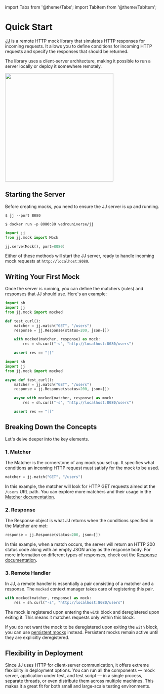 import Tabs from '@theme/Tabs';
import TabItem from '@theme/TabItem';

# Quick Start

[JJ](https://pypi.org/project/jj/) is a remote HTTP mock library that simulates HTTP responses for incoming requests. It allows you to define conditions for incoming HTTP requests and specify the responses that should be returned. 

The library uses a client-server architecture, making it possible to run a server locally or deploy it somewhere remotely. 

<p style={{ textAlign: "center" }}>
    <img src={require("./client-server-arch.png").default} width="350px" />
</p>

## Starting the Server

Before creating mocks, you need to ensure the JJ server is up and running.

<Tabs>
  <TabItem value="CLI">

```shell
$ jj --port 8080
```

  </TabItem>
    <TabItem value="Docker">

```shell
$ docker run -p 8080:80 vedrouniverse/jj
```

  </TabItem>
  <TabItem value="Python">

```python
import jj
from jj.mock import Mock

jj.serve(Mock(), port=8080)
```

  </TabItem>
</Tabs>

Either of these methods will start the JJ server, ready to handle incoming mock requests at `http://localhost:8080`.

## Writing Your First Mock

Once the server is running, you can define the matchers (rules) and responses that JJ should use. Here's an example:

<Tabs>
  <TabItem value="sync" label="sync" default>

```python
import sh
import jj
from jj.mock import mocked

def test_curl():
    matcher = jj.match("GET", "/users")
    response = jj.Response(status=200, json=[])

    with mocked(matcher, response) as mock:
        res = sh.curl("-s", "http://localhost:8080/users")

    assert res == "[]"
```

  </TabItem>
  <TabItem value="async" label="async">

```python
import sh
import jj
from jj.mock import mocked

async def test_curl():
    matcher = jj.match("GET", "/users")
    response = jj.Response(status=200, json=[])

    async with mocked(matcher, response) as mock:
        res = sh.curl("-s", "http://localhost:8080/users")

    assert res == "[]"
```

  </TabItem>
</Tabs>

## Breaking Down the Concepts

Let's delve deeper into the key elements.

### 1. Matcher

The Matcher is the cornerstone of any mock you set up. It specifies what conditions an incoming HTTP request must satisfy for the mock to be used.

```python
matcher = jj.match("GET", "/users")
```

In this example, the matcher will look for HTTP GET requests aimed at the `/users` URL path. You can explore more matchers and their usage in the [Matcher documentation](/docs/matchers).

### 2. Response

The Response object is what JJ returns when the conditions specified in the Matcher are met:

```python
response = jj.Response(status=200, json=[])
```

In this example, when a match occurs, the server will return an HTTP 200 status code along with an empty JSON array as the response body. For more information on different types of responses, check out the [Response documentation](/docs/responses).

### 3. Remote Handler

In JJ, a remote handler is essentially a pair consisting of a matcher and a response. The `mocked` context manager takes care of registering this pair.

```python
with mocked(matcher, response) as mock:
    res = sh.curl("-s", "http://localhost:8080/users")
```

The mock is registered upon entering the `with` block and deregistered upon exiting it. This means it matches requests only within this block.

If you do not want the mock to be deregistered upon exiting the `with` block, you can use [persistent mocks](/docs/mocks/persistent-mocks) instead. Persistent mocks remain active until they are explicitly deregistered.

## Flexibility in Deployment

Since JJ uses HTTP for client-server communication, it offers extreme flexibility in deployment options. You can run all the components — mock server, application under test, and test script — in a single process, separate threads, or even distribute them across multiple machines. This makes it a great fit for both small and large-scale testing environments.
